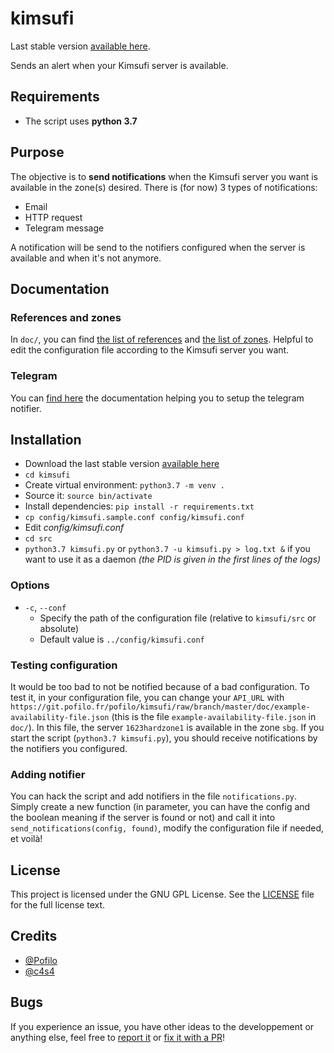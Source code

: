# kimsufi
Last stable version [available here](https://git.pofilo.fr/pofilo/kimsufi/releases).

Sends an alert when your Kimsufi server is available.

## Requirements

+ The script uses **python 3.7**

## Purpose

The objective is to **send notifications** when the Kimsufi server you want is available in the zone(s) desired.
There is (for now) 3 types of notifications:
+ Email
+ HTTP request
+ Telegram message

A notification will be send to the notifiers configured when the server is available and when it's not anymore.

## Documentation

### References and zones

In `doc/`, you can find [the list of references](https://git.pofilo.fr/pofilo/kimsufi/src/branch/master/doc/list-references.md) and [the list of zones](https://git.pofilo.fr/pofilo/kimsufi/src/branch/master/doc/list-zones.md). Helpful to edit the configuration file according to the Kimsufi server you want.

### Telegram

You can [find here](https://git.pofilo.fr/pofilo/kimsufi/src/branch/master/doc/notice-telegram.md) the documentation helping you to setup the telegram notifier.

## Installation

+ Download the last stable version [available here](https://git.pofilo.fr/pofilo/kimsufi/releases)
+ `cd kimsufi`
+ Create virtual environment: `python3.7 -m venv .`
+ Source it: `source bin/activate`
+ Install dependencies: `pip install -r requirements.txt`
+ `cp config/kimsufi.sample.conf config/kimsufi.conf`
+ Edit *config/kimsufi.conf*
+ `cd src`
+ `python3.7 kimsufi.py` or `python3.7 -u kimsufi.py > log.txt &` if you want to use it as a daemon *(the PID is given in the first lines of the logs)*

### Options

+ `-c`, `--conf`
    + Specify the path of the configuration file (relative to `kimsufi/src` or absolute)
    + Default value is `../config/kimsufi.conf`

### Testing configuration

It would be too bad to not be notified because of a bad configuration.
To test it, in your configuration file, you can change your `API_URL` with `https://git.pofilo.fr/pofilo/kimsufi/raw/branch/master/doc/example-availability-file.json` (this is the file `example-availability-file.json` in `doc/`). In this file, the server `1623hardzone1` is available in the zone `sbg`. If you start the script (`python3.7 kimsufi.py`), you should receive notifications by the notifiers you configured.

### Adding notifier

You can hack the script and add notifiers in the file `notifications.py`. Simply create a new function (in parameter, you can have the config and the boolean meaning if the server is found or not) and call it into `send_notifications(config, found)`, modify the configuration file if needed, et voilà!

## License

This project is licensed under the GNU GPL License. See the [LICENSE](https://git.pofilo.fr/pofilo/kimsufi/src/branch/master/LICENSE) file for the full license text.

## Credits

+ [@Pofilo](https://git.pofilo.fr/pofilo/)
+ [@c4s4](https://github.com/c4s4)

## Bugs

If you experience an issue, you have other ideas to the developpement or anything else, feel free to [report it](https://git.pofilo.fr/pofilo/kimsufi/issues) or  [fix it with a PR](https://git.pofilo.fr/pofilo/kimsufi/pulls)!

 